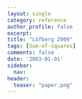 ```yaml
---
layout: single
category: reference
author_profile: false
excerpt: 
title: "Löfberg 2009"
tags: [Sum-of-squares]
comments: false
date: '2003-01-01'
sidebar:
  nav: 
header:
  teaser: "paper.png"
---
```

